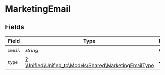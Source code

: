 # MarketingEmail


## Fields

| Field                                                                                              | Type                                                                                               | Required                                                                                           | Description                                                                                        |
| -------------------------------------------------------------------------------------------------- | -------------------------------------------------------------------------------------------------- | -------------------------------------------------------------------------------------------------- | -------------------------------------------------------------------------------------------------- |
| `email`                                                                                            | *string*                                                                                           | :heavy_check_mark:                                                                                 | N/A                                                                                                |
| `type`                                                                                             | [?\Unified\Unified_to\Models\Shared\MarketingEmailType](../../models/shared/MarketingEmailType.md) | :heavy_minus_sign:                                                                                 | N/A                                                                                                |